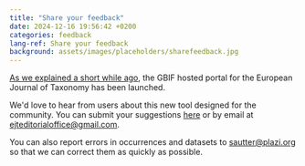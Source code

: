 ```yaml
---
title: "Share your feedback"
date: 2024-12-16 19:56:42 +0200
categories: feedback
lang-ref: Share your feedback
background: assets/images/placeholders/sharefeedback.jpg
---
```


[As we explained a short while ago](https://ejt.hp.gbif-staging.org/post/2024/welcome/), the GBIF hosted portal for the European Journal of Taxonomy has been launched.

We'd love to hear from users about this new tool designed for the community. You can submit your suggestions [here](https://github.com/gbif/hp-ejt/issues) or by email at [ejteditorialoffice@gmail.com](mailto:ejteditorialoffice@gmail.com).

You can also report errors in occurrences and datasets to [sautter@plazi.org](mailto:sautter@plazi.org) so that we can correct them as quickly as possible.
